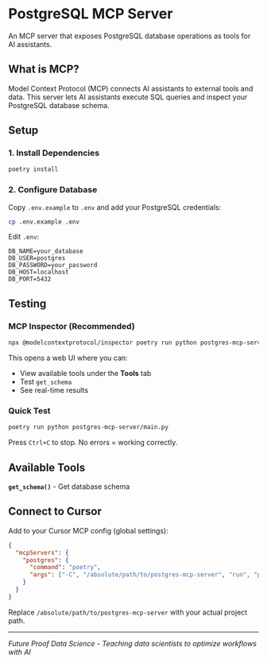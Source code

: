 # PostgreSQL MCP Server

An MCP server that exposes PostgreSQL database operations as tools for AI assistants.

## What is MCP?

Model Context Protocol (MCP) connects AI assistants to external tools and data. This server lets AI assistants execute SQL queries and inspect your PostgreSQL database schema.

## Setup

### 1. Install Dependencies

```bash
poetry install
```

### 2. Configure Database

Copy `.env.example` to `.env` and add your PostgreSQL credentials:

```bash
cp .env.example .env
```

Edit `.env`:
```
DB_NAME=your_database
DB_USER=postgres
DB_PASSWORD=your_password
DB_HOST=localhost
DB_PORT=5432
```

## Testing

### MCP Inspector (Recommended)

```bash
npx @modelcontextprotocol/inspector poetry run python postgres-mcp-server/main.py
```

This opens a web UI where you can:
- View available tools under the **Tools** tab
- Test `get_schema`
- See real-time results

### Quick Test

```bash
poetry run python postgres-mcp-server/main.py
```

Press `Ctrl+C` to stop. No errors = working correctly.

## Available Tools

**`get_schema()`** - Get database schema

## Connect to Cursor

Add to your Cursor MCP config (global settings):

```json
{
  "mcpServers": {
    "postgres": {
      "command": "poetry",
      "args": ["-C", "/absolute/path/to/postgres-mcp-server", "run", "python", "postgres-mcp-server/main.py"]
    }
  }
}
```

Replace `/absolute/path/to/postgres-mcp-server` with your actual project path.

---

*Future Proof Data Science - Teaching data scientists to optimize workflows with AI*
